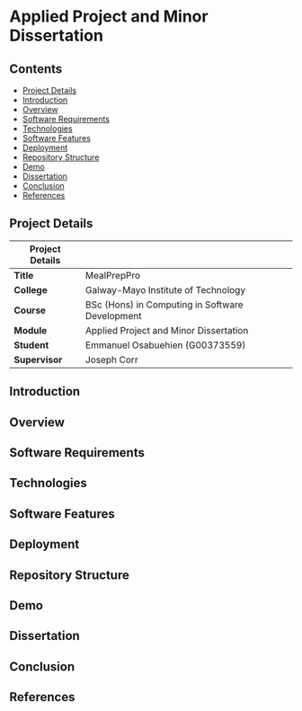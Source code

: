 # Applied Project and Minor Dissertation

## Contents

* [Project Details](#details)
* [Introduction](#intro)
* [Overview](#overview)
* [Software Requirements](#requirements) 
* [Technologies](#tech)
* [Software Features](#features)
* [Deployment](#deploy)
* [Repository Structure](#preview)
* [Demo](#demo)
* [Dissertation](#dissertation)
* [Conclusion](#conclusion)
* [References](#references)

## Project Details<a name = "details"></a>

| Project Details   |     |
| --- | --- |
| **Title** | MealPrepPro  |
| **College** | Galway-Mayo Institute of Technology|
| **Course** | BSc (Hons) in Computing in Software Development  |
| **Module** |  Applied Project and Minor Dissertation |
| **Student** | Emmanuel Osabuehien (G00373559) |
| **Supervisor** | Joseph Corr |

## Introduction<a name = "intro"></a>

## Overview<a name = "overview"></a>

## Software Requirements<a name = "requirements"></a>

## Technologies<a name = "tech"></a>

## Software Features<a name = "features"></a>

## Deployment<a name = "deploy"></a>

## Repository Structure<a name = "structure"></a>

## Demo<a name = "demo"></a>

## Dissertation<a name = "dissertation"></a>

## Conclusion<a name = "conclusion"></a>

## References<a name = "references"></a>